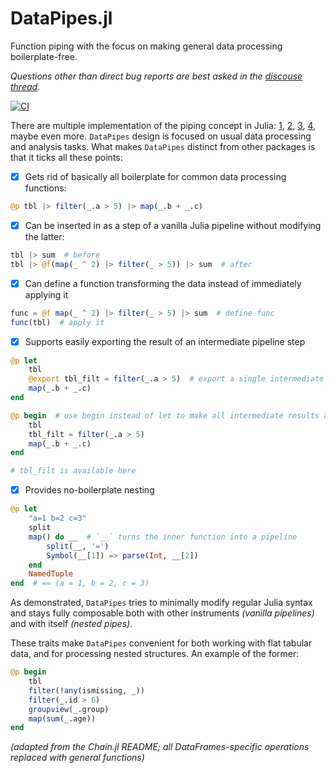 # DataPipes.jl

Function piping with the focus on making general data processing boilerplate-free.

_Questions other than direct bug reports are best asked in the [discouse thread](https://discourse.julialang.org/t/ann-datapipes-jl/60734)._

[![CI](https://github.com/aplavin/DataPipes.jl/actions/workflows/main.yml/badge.svg)](https://github.com/aplavin/DataPipes.jl/actions/workflows/main.yml)


There are multiple implementation of the piping concept in Julia: [1](https://github.com/c42f/Underscores.jl), [2](https://github.com/jkrumbiegel/Chain.jl), [3](https://github.com/FNj/Hose.jl), [4](https://github.com/oxinabox/Pipe.jl), maybe even more. `DataPipes` design is focused on usual data processing and analysis tasks. What makes `DataPipes` distinct from other packages is that it ticks all these points:

- [x] Gets rid of basically all boilerplate for common data processing functions:
```julia
@p tbl |> filter(_.a > 5) |> map(_.b + _.c)
```
- [x] Can be inserted in as a step of a vanilla Julia pipeline without modifying the latter:
```julia
tbl |> sum  # before
tbl |> @f(map(_ ^ 2) |> filter(_ > 5)) |> sum  # after
```
- [x] Can define a function transforming the data instead of immediately applying it
```julia
func = @f map(_ ^ 2) |> filter(_ > 5) |> sum  # define func
func(tbl)  # apply it
```
- [x] Supports easily exporting the result of an intermediate pipeline step
```julia
@p let
    tbl
    @export tbl_filt = filter(_.a > 5)  # export a single intermediate result
    map(_.b + _.c)
end

@p begin  # use begin instead of let to make all intermediate results available afterwards
    tbl
    tbl_filt = filter(_.a > 5)
    map(_.b + _.c)
end

# tbl_filt is available here
```
- [x] Provides no-boilerplate nesting
```julia
@p let
	"a=1 b=2 c=3"
	split
	map() do __  # `__` turns the inner function into a pipeline
		split(__, '=')
		Symbol(__[1]) => parse(Int, __[2])
	end
	NamedTuple
end  # == (a = 1, b = 2, c = 3)
```


As demonstrated, `DataPipes` tries to minimally modify regular Julia syntax and stays fully composable both with other instruments _(vanilla pipelines)_ and with itself _(nested pipes)_.

These traits make `DataPipes` convenient for both working with flat tabular data, and for processing nested structures. An example of the former:
```julia
@p begin
    tbl
    filter(!any(ismissing, _))
    filter(_.id > 6)
    groupview(_.group)
    map(sum(_.age))
end
```
_(adapted from the Chain.jl README; all DataFrames-specific operations replaced with general functions)_
